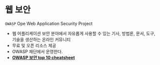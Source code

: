 # 웹 보안

`OWASP` Ope Web Application Security Project

- 웹 어플리케이션 보안 분야에서 자유롭게 사용할 수 있는 기사, 방법론, 문서, 도구, 기술을 생산하는 온라인 커뮤니티
- 무료 및 오픈 리소스 제공
- OWASP 재단에서 운영한다.
- **[OWASP 보안 top 10 cheatsheet](https://cheatsheetseries.owasp.org/IndexTopTen.html)** 